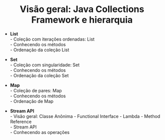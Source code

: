 <h1 align="center"><strong> Visão geral:  Java Collections Framework e hierarquia </h1></strong>

- <strong> List </strong><br>
	  - Coleção com iterações ordenadas: List<br>
	  - Conhecendo os métodos<br>
	  - Ordenação da coleção List<br>
	 
- <strong> Set </strong><br>
	  - Coleção com singularidade: Set<br>
	  - Conhecendo os métodos<br>
	  - Ordenação da coleção Set<br>
	 
- <strong> Map </strong><br>
	  - Coleção de pares: Map<br>
	  - Conhecendo os métodos<br>
	  - Ordenação de Map<br>

- <strong> Stream API </strong><br>
	  - Visão geral: Classe Anônima - Functional Interface - Lambda  - Method Reference<br>
	  - Stream API<br>
	  - Conhecendo as operações<br>
